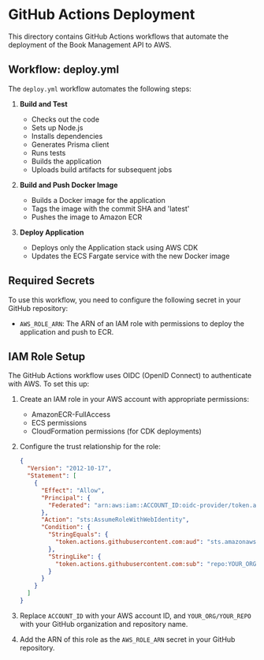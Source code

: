 # GitHub Actions Deployment

This directory contains GitHub Actions workflows that automate the deployment of the Book Management API to AWS.

## Workflow: deploy.yml

The `deploy.yml` workflow automates the following steps:

1. **Build and Test**
   - Checks out the code
   - Sets up Node.js
   - Installs dependencies
   - Generates Prisma client
   - Runs tests
   - Builds the application
   - Uploads build artifacts for subsequent jobs

2. **Build and Push Docker Image**
   - Builds a Docker image for the application
   - Tags the image with the commit SHA and 'latest'
   - Pushes the image to Amazon ECR

3. **Deploy Application**
   - Deploys only the Application stack using AWS CDK
   - Updates the ECS Fargate service with the new Docker image

## Required Secrets

To use this workflow, you need to configure the following secret in your GitHub repository:

- `AWS_ROLE_ARN`: The ARN of an IAM role with permissions to deploy the application and push to ECR.

## IAM Role Setup

The GitHub Actions workflow uses OIDC (OpenID Connect) to authenticate with AWS. To set this up:

1. Create an IAM role in your AWS account with appropriate permissions:
   - AmazonECR-FullAccess
   - ECS permissions
   - CloudFormation permissions (for CDK deployments)

2. Configure the trust relationship for the role:
   ```json
   {
     "Version": "2012-10-17",
     "Statement": [
       {
         "Effect": "Allow",
         "Principal": {
           "Federated": "arn:aws:iam::ACCOUNT_ID:oidc-provider/token.actions.githubusercontent.com"
         },
         "Action": "sts:AssumeRoleWithWebIdentity",
         "Condition": {
           "StringEquals": {
             "token.actions.githubusercontent.com:aud": "sts.amazonaws.com"
           },
           "StringLike": {
             "token.actions.githubusercontent.com:sub": "repo:YOUR_ORG/YOUR_REPO:*"
           }
         }
       }
     ]
   }
   ```

3. Replace `ACCOUNT_ID` with your AWS account ID, and `YOUR_ORG/YOUR_REPO` with your GitHub organization and repository name.

4. Add the ARN of this role as the `AWS_ROLE_ARN` secret in your GitHub repository. 